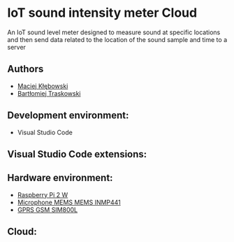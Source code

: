 # IoT sound intensity meter Cloud
An IoT sound level meter designed to measure sound at specific locations and then send data related to the location of the sound sample and time to a server

## Authors
 - [Maciej Kłębowski](https://github.com/KlebowskiMaciej)
 - [Bartłomiej Traskowski](https://github.com/kevinwairi)
 
## Development environment: 
- Visual Studio Code

## Visual Studio Code extensions:

## Hardware environment:
 - [Raspberry Pi 2 W](https://kamami.pl/15656-raspberry-pi-zero-2-w)
 - [Microphone MEMS MEMS INMP441](https://kamami.pl/moduly-z-mikrofonami-i-detektory-dzwieku/587534-modul-z-mikrofonem-mems-inmp441.html)
 - [GPRS GSM SIM800L](https://kamami.pl/moduly-gsmgprs/580297-zestaw-z-modulem-gprs-gsm-sim800l-modsim800l.html)
## Cloud:

